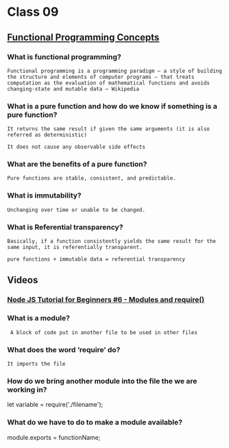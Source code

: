 # Class 09

## [Functional Programming Concepts](https://medium.com/the-renaissance-developer/concepts-of-functional-programming-in-javascript-6bc84220d2aa)

### What is functional programming?

    Functional programming is a programming paradigm — a style of building the structure and elements of computer programs — that treats computation as the evaluation of mathematical functions and avoids changing-state and mutable data — Wikipedia

### What is a pure function and how do we know if something is a pure function?

    It returns the same result if given the same arguments (it is also referred as deterministic)
    
    It does not cause any observable side effects

### What are the benefits of a pure function?

    Pure functions are stable, consistent, and predictable.

### What is immutability?

    Unchanging over time or unable to be changed.

### What is Referential transparency?

    Basically, if a function consistently yields the same result for the same input, it is referentially transparent.

    pure functions + immutable data = referential transparency

## Videos

### [Node JS Tutorial for Beginners #6 - Modules and require()](https://www.youtube.com/watch?v=xHLd36QoS4k)

### What is a module?

     A block of code put in another file to be used in other files

### What does the word ‘require’ do?

    It imports the file 

### How do we bring another module into the file the we are working in?

 let variable = require('./filename');

### What do we have to do to make a module available?

  module.exports = functionName;
